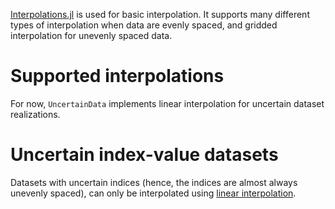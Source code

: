 [Interpolations.jl](https://github.com/JuliaMath/Interpolations.jl) is used for basic 
interpolation. It supports many different types of interpolation when data are evenly 
spaced, and gridded interpolation for unevenly spaced data. 

# Supported interpolations

For now, `UncertainData` implements linear interpolation for uncertain 
dataset realizations. 

# Uncertain index-value datasets

Datasets with uncertain indices (hence, the indices are almost always unevenly spaced),
can only be interpolated using [linear interpolation](gridded.md).


